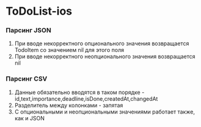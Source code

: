 # ToDoList-ios
### Парсинг JSON 
1) При вводе некорректного опционального значения возвращается TodoItem со значением nil для этого поля 
2) При вводе некорректного неопционального значения возвращается nil 
### Парсинг CSV 
1) Данные обязательно вводятся в таком порядке - id,text,importance,deadline,isDone,createdAt,changedAt
2) Разделитель между колонками - запятая
3) С опциональными и неопциональными значениями работает также, как и JSON
